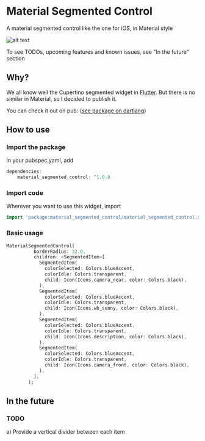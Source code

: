 # Material Segmented Control

A material segmented control like the one for iOS, in Material style

![alt text](https://github.com/beagle-barks/material_segmented_control/blob/master/images/msc.png "Preview")

To see TODOs, upcoming features and known issues, see "In the future" section

## Why?

We all know well the Cupertino segmented widget in [Flutter](https://flutter.dev).
But there is no similar in Material, so I decided to publish it.

You can check it out on pub:
([see package on dartlang](http://pub.dartlang.org/packages/material_segmented_control))


## How to use


### Import the package

In your pubspec.yaml, add

```dart
dependencies: 
    material_segmented_control: ^1.0.0
```


### Import code

Wherever you want to use this widget, import

```dart
import 'package:material_segmented_control/material_segmented_control.dart';
```


### Basic usage

```dart
MaterialSegmentedControl(
          borderRadius: 32.0,
          children: <SegmentedItem>[
            SegmentedItem(
              colorSelected: Colors.blueAccent,
              colorIdle: Colors.transparent,
              child: Icon(Icons.camera_rear, color: Colors.black),
            ),
            SegmentedItem(
              colorSelected: Colors.blueAccent,
              colorIdle: Colors.transparent,
              child: Icon(Icons.wb_sunny, color: Colors.black),
            ),
            SegmentedItem(
              colorSelected: Colors.blueAccent,
              colorIdle: Colors.transparent,
              child: Icon(Icons.description, color: Colors.black),
            ),
            SegmentedItem(
              colorSelected: Colors.blueAccent,
              colorIdle: Colors.transparent,
              child: Icon(Icons.camera_front, color: Colors.black),
            ),
          ],
        );
```


## In the future

### TODO

a) Provide a vertical divider between each item